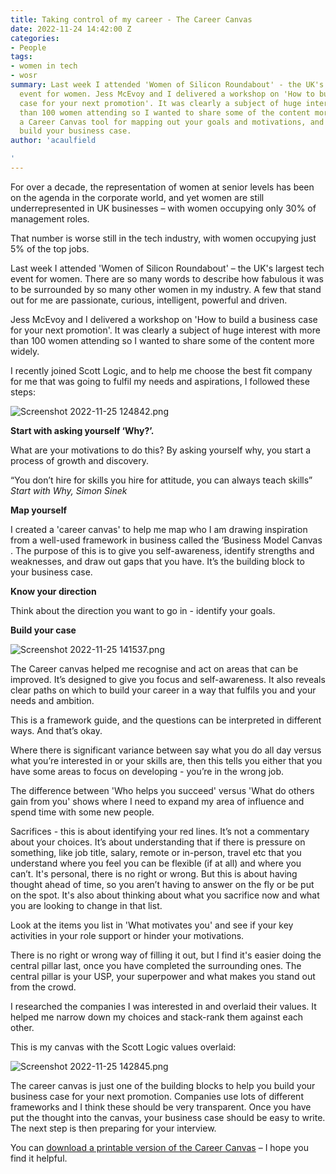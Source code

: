 ```yaml
---
title: Taking control of my career - The Career Canvas
date: 2022-11-24 14:42:00 Z
categories:
- People
tags:
- women in tech
- wosr
summary: Last week I attended 'Women of Silicon Roundabout' - the UK's largest tech
  event for women. Jess McEvoy and I delivered a workshop on 'How to build a business
  case for your next promotion'. It was clearly a subject of huge interest with more
  than 100 women attending so I wanted to share some of the content more widely, including
  a Career Canvas tool for mapping out your goals and motivations, and to help you
  build your business case.
author: 'acaulfield

'
---
```


For over a decade, the representation of women at senior levels has been on the agenda in the corporate world, and yet women are still underrepresented in UK businesses – with women occupying only 30% of management roles.

That number is worse still in the tech industry, with women occupying just 5% of the top jobs.

Last week I attended 'Women of Silicon Roundabout' – the UK's largest tech event for women. There are so many words to describe how fabulous it was to be surrounded by so many other women in my industry. A few that stand out for me are passionate, curious, intelligent, powerful and driven.

Jess McEvoy and I delivered a workshop on 'How to build a business case for your next promotion'. It was clearly a subject of huge interest with more than 100 women attending so I wanted to share some of the content more widely.

I recently joined Scott Logic, and to help me choose the best fit company for me that was going to fulfil my needs and aspirations, I followed these steps:

![Screenshot 2022-11-25 124842.png](/uploads/Screenshot%202022-11-25%20124842.png)

**Start with asking yourself ‘Why?’.**

What are your motivations to do this? By asking yourself why, you start a process of growth and discovery.

“You don’t hire for skills you hire for attitude, you can always teach skills” *Start with Why, Simon Sinek*

**Map yourself**

I created a 'career canvas' to help me map who I am drawing inspiration from a well-used framework in business called the ‘Business Model Canvas . The purpose of this is to give you self-awareness, identify strengths and weaknesses, and draw out gaps that you have. It’s the building block to your business case.

**Know your direction**

Think about the direction you want to go in - identify your goals.

**Build your case**

![Screenshot 2022-11-25 141537.png](/uploads/Screenshot%202022-11-25%20141537.png)

The Career canvas helped me recognise and act on areas that can be improved. It’s designed to give you focus and self-awareness. It also reveals clear paths on which to build your career in a way that fulfils you and your needs and ambition.

This is a framework guide, and the questions can be interpreted in different ways. And that’s okay.

Where there is significant variance between say what you do all day versus what you’re interested in or your skills are, then this tells you either that you have some areas to focus on developing - you’re in the wrong job.

The difference between 'Who helps you succeed' versus 'What do others gain from you' shows where I need to expand my area of influence and spend time with some new people.

Sacrifices - this is about identifying your red lines. It’s not a commentary about your choices. It’s about understanding that if there is pressure on something, like job title, salary, remote or in-person, travel etc  that you understand where you feel you can be flexible (if at all) and where you can’t. It's personal, there is no right or wrong. But this is about having thought ahead of time, so you aren’t having to answer on the fly or be put on the spot. It's also about thinking about what you sacrifice now and what you are looking to change in that list.

Look at the items you list in 'What motivates you' and see if your key activities in your role support or hinder your motivations.

There is no right or wrong way of filling it out, but I find it's easier doing the central pillar last, once you have completed the surrounding ones. The central pillar is your USP, your superpower and what makes you stand out from the crowd.

I researched the companies I was interested in and overlaid their values. It helped me narrow down my choices and stack-rank them against each other.

This is my canvas with the Scott Logic values overlaid:

![Screenshot 2022-11-25 142845.png](/uploads/Screenshot%202022-11-25%20142845.png)

The career canvas is just one of the building blocks to help you build your business case for your next promotion. Companies use lots of different frameworks and I think these should be very transparent. Once you have put the thought into the canvas, your business case should be easy to write. The next step is then preparing for your interview.

You can [download a printable version of the Career Canvas](https://blog.scottlogic.com/acaulfield/Career-Canvas.pdf) – I hope you find it helpful.